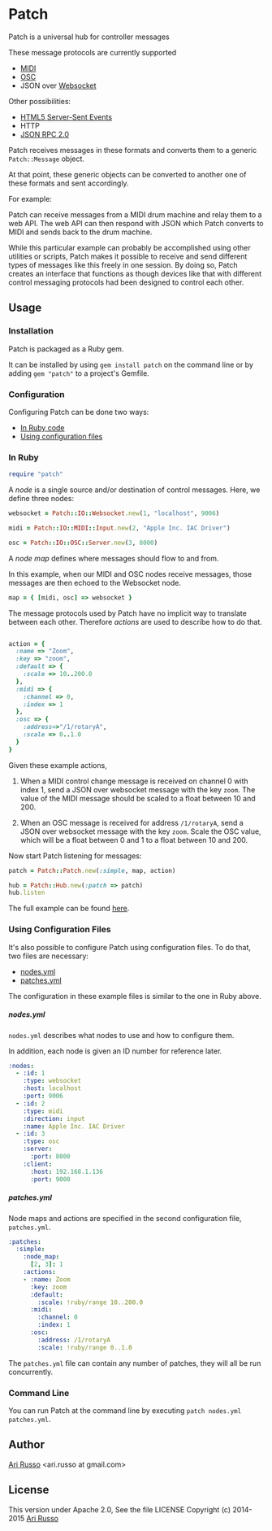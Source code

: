 # Patch

Patch is a universal hub for controller messages

These message protocols are currently supported

* [MIDI](http://en.wikipedia.org/wiki/MIDI)
* [OSC](http://en.wikipedia.org/wiki/Open_Sound_Control)
* JSON over [Websocket](http://en.wikipedia.org/wiki/WebSocket)

Other possibilities:

* [HTML5 Server-Sent Events](http://www.w3schools.com/html/html5_serversentevents.asp)
* HTTP
* [JSON RPC 2.0](http://en.wikipedia.org/wiki/JSON-RPC)

Patch receives messages in these formats and converts them to a generic `Patch::Message` object.  

At that point, these generic objects can be converted to another one of these formats and sent accordingly.

For example: 

Patch can receive messages from a MIDI drum machine and relay them to a web API.  The web API can then respond with JSON which Patch converts to MIDI and sends back to the drum machine.

While this particular example can probably be accomplished using other utilities or scripts, Patch makes it possible to receive and send different types of messages like this freely in one session. By doing so, Patch creates an interface that functions as though devices like that with different control messaging protocols had been designed to control each other.

## Usage

### Installation

Patch is packaged as a Ruby gem.  

It can be installed by using `gem install patch` on the command line or by adding `gem "patch"` to a project's Gemfile.

### Configuration

Configuring Patch can be done two ways:

* [In Ruby code](#in-ruby)
* [Using configuration files](#using-configuration-files)

### In Ruby

```ruby
require "patch"
```

A *node* is a single source and/or destination of control messages. Here, we define three nodes:

```ruby
websocket = Patch::IO::Websocket.new(1, "localhost", 9006)

midi = Patch::IO::MIDI::Input.new(2, "Apple Inc. IAC Driver")

osc = Patch::IO::OSC::Server.new(3, 8000)
```

A *node map* defines where messages should flow to and from.  

In this example, when our MIDI and OSC nodes receive messages, those messages are then echoed to the Websocket node.

```ruby
map = { [midi, osc] => websocket }
```

The message protocols used by Patch have no implicit way to translate between each other.  Therefore *actions* are used to describe how to do that.

```ruby

action = {
  :name => "Zoom",
  :key => "zoom",
  :default => {
    :scale => 10..200.0
  },
  :midi => {
    :channel => 0,
    :index => 1
  },
  :osc => {
    :address=>"/1/rotaryA",
    :scale => 0..1.0
  }
}
```

Given these example actions,

1. When a MIDI control change message is received on channel 0 with index 1, send a JSON over websocket message with the key `zoom`.  The value of the MIDI message should be scaled to a float between 10 and 200.

2. When an OSC message is received for address `/1/rotaryA`, send a JSON over websocket message with the key `zoom`.  Scale the OSC value, which will be a float between 0 and 1 to a float between 10 and 200.

Now start Patch listening for messages:

```ruby
patch = Patch::Patch.new(:simple, map, action)

hub = Patch::Hub.new(:patch => patch)
hub.listen
```

The full example can be found [here](https://github.com/arirusso/patch/blob/master/examples/simple/simple.rb).

### Using Configuration Files

It's also possible to configure Patch using configuration files.  To do that, two files are necessary:

* [nodes.yml](#nodesyml)
* [patches.yml](#patchesyml)

The configuration in these example files is similar to the one in Ruby above.

##### nodes.yml

`nodes.yml` describes what nodes to use and how to configure them.  

In addition, each node is given an ID number for reference later.

```yaml
:nodes:
  - :id: 1
    :type: websocket
    :host: localhost
    :port: 9006
  - :id: 2
    :type: midi
    :direction: input
    :name: Apple Inc. IAC Driver
  - :id: 3
    :type: osc
    :server:
      :port: 8000
    :client:
      :host: 192.168.1.136
      :port: 9000
```

##### patches.yml

Node maps and actions are specified in the second configuration file, `patches.yml`.

```yaml
:patches:
  :simple:
    :node_map:
      [2, 3]: 1
    :actions:
    - :name: Zoom
      :key: zoom
      :default:
        :scale: !ruby/range 10..200.0
      :midi:
        :channel: 0
        :index: 1
      :osc:
        :address: /1/rotaryA
        :scale: !ruby/range 0..1.0

```

The `patches.yml` file can contain any number of patches, they will all be run concurrently.

### Command Line

You can run Patch at the command line by executing `patch nodes.yml patches.yml`.

## Author

[Ari Russo](http://github.com/arirusso) <ari.russo at gmail.com>

## License

This version under Apache 2.0, See the file LICENSE
Copyright (c) 2014-2015 [Ari Russo](http://arirusso.com) 
